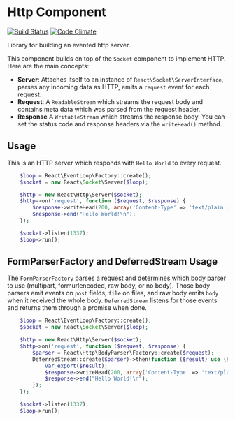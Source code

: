 # Http Component

[![Build Status](https://secure.travis-ci.org/reactphp/http.png?branch=master)](http://travis-ci.org/reactphp/http) [![Code Climate](https://codeclimate.com/github/reactphp/http/badges/gpa.svg)](https://codeclimate.com/github/reactphp/http)

Library for building an evented http server.

This component builds on top of the `Socket` component to implement HTTP. Here
are the main concepts:

* **Server**: Attaches itself to an instance of
  `React\Socket\ServerInterface`, parses any incoming data as HTTP, emits a
  `request` event for each request.
* **Request**: A `ReadableStream` which streams the request body and contains
  meta data which was parsed from the request header.
* **Response** A `WritableStream` which streams the response body. You can set
  the status code and response headers via the `writeHead()` method.

## Usage

This is an HTTP server which responds with `Hello World` to every request.
```php
    $loop = React\EventLoop\Factory::create();
    $socket = new React\Socket\Server($loop);

    $http = new React\Http\Server($socket);
    $http->on('request', function ($request, $response) {
        $response->writeHead(200, array('Content-Type' => 'text/plain'));
        $response->end("Hello World!\n");
    });

    $socket->listen(1337);
    $loop->run();
```

## FormParserFactory and DeferredStream Usage

The `FormParserFactory` parses a request and determines which body parser to use (multipart, formurlencoded, raw body, or no body). Those body parsers emit events on `post` fields, `file` on files, and raw body emits `body` when it received the whole body. `DeferredStream` listens for those events and returns them through a promise when done.

```php
    $loop = React\EventLoop\Factory::create();
    $socket = new React\Socket\Server($loop);

    $http = new React\Http\Server($socket);
    $http->on('request', function ($request, $response) {
        $parser = React\Http\BodyParser\Factory::create($request);
        DeferredStream::create($parser)->then(function ($result) use ($response) {
            var_export($result);
            $response->writeHead(200, array('Content-Type' => 'text/plain'));
            $response->end("Hello World!\n");
        });
    });

    $socket->listen(1337);
    $loop->run();
```
